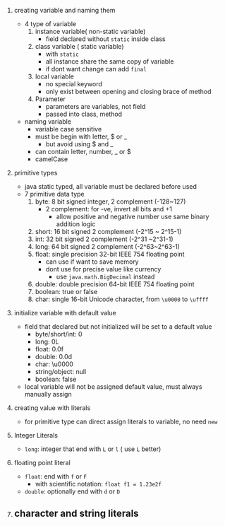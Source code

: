 1. creating variable and naming them
    - 4 type of variable
        1. instance variable( non-static variable)
            - field declared without `static` inside class
        2. class variable ( static variable)
            - with `static`
            - all instance share the same copy of variable
            - if dont want change can add `final`
        3. local variable
            - no special keyword
            - only exist between opening and closing brace of method
        4. Parameter
            - parameters are variables, not field
            - passed into class, method
    - naming variable
        - variable case sensitive
        - must be begin with letter, $ or _
            - but avoid using $ and _
        - can contain letter, number, _ or $
        - camelCase

2. primitive types
    - java static typed, all variable must be declared before used
    - 7 primitive data type
        1. byte: 8 bit signed integer, 2 complement (-128~127)
            - 2 complement: for -ve, invert all bits and +1
                - allow positive and negative number use same binary addition logic
        2. short:  16 bit signed 2 complement (-2^15 ~ 2^15-1)
        3. int: 32 bit signed 2 complement (-2^31 ~2^31-1)
        4. long: 64 bit signed 2 complement (-2^63~2^63-1)
        5. float: single precision 32-bit IEEE 754 floating point
            - can use if want to save memory
            - dont use for precise value like currency
                - use `java.math.BigDecimal` instead
        6. double: double precision 64-bit IEEE 754 floating point
        7. boolean: true or false 
        8. char: single 16-bit Unicode character, from `\u0000` to `\uffff`

3. initialize variable with default value
    - field that declared but not initialized will be set to a default value
        - byte/short/int: 0
        - long: 0L
        - float: 0.0f
        - double: 0.0d
        - char: \u0000
        - string/object: null
        - boolean: false
    - local variable will not be assigned default value, must always manually assign

4. creating value with literals
    - for primitive type can direct assign literals to variable, no need `new`

5. Integer Literals
    - `long`: integer that end with `L` or `l` ( use `L` better)

6. floating point literal
    - `float`: end with `f` or `F`
        - with scientific notation: `float f1 = 1.23e2f`
    - `double`: optionally end with `d` or `D`

7. character and string literals
    - 

        